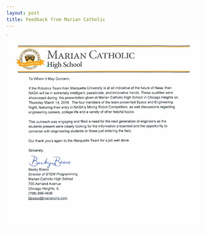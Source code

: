```yaml
---
layout: post
title: Feedback from Marian Catholic
---
```


![Thank you letter](/images/feedback.JPG)